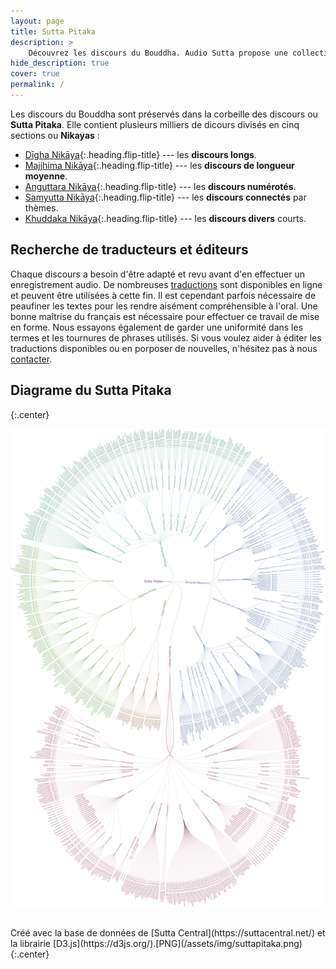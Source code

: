 ```yaml
---
layout: page
title: Sutta Pitaka
description: >
    Découvrez les discours du Bouddha. Audio Sutta propose une collection d'enregistrements audio tirée des discours originels du Bouddha.
hide_description: true
cover: true
permalink: /
---
```


Les discours du Bouddha sont préservés dans la corbeille des discours ou **Sutta Pitaka**. Elle contient plusieurs milliers de dicours divisés en cinq sections ou **Nikayas** :

* [Dīgha Nikāya](/Digha-Nikaya){:.heading.flip-title} --- les **discours longs**.
* [Majjhima Nikāya](/Majjhima-Nikaya){:.heading.flip-title} --- les **discours de longueur moyenne**.
* [Anguttara Nikāya](/Anguttara-Nikaya){:.heading.flip-title} --- les **discours numérotés**.
* [Samyutta Nikāya](/Samyutta-Nikaya){:.heading.flip-title} --- les **discours connectés** par thèmes.
* [Khuddaka Nikāya](/Khuddaka-Nikaya){:.heading.flip-title} --- les **discours divers** courts.

## Recherche de traducteurs et éditeurs 

Chaque discours a besoin d'être adapté et revu avant d'en effectuer un enregistrement audio. De nombreuses [traductions](SOURCES.md) sont disponibles en ligne et peuvent être utilisées à cette fin. Il est cependant parfois nécessaire de peaufiner les textes pour les rendre aisément compréhensible à l'oral. Une bonne maîtrise du français est nécessaire pour effectuer ce travail de mise en forme. Nous essayons également de garder une uniformité dans les termes et les tournures de phrases utilisés. Si vous voulez aider à éditer les traductions disponibles ou en porposer de nouvelles, n'hésitez pas à nous [contacter](CONTACT.md). 

## Diagrame du Sutta Pitaka
{:.center}

[![Sutta Pitaka](/assets/img/suttapitaka-min-small-2.png)](suttapitaka2.html)

<br/>
Créé avec la base de données de [Sutta Central](https://suttacentral.net/) et la librairie [D3.js](https://d3js.org/).[PNG](/assets/img/suttapitaka.png)
{:.center}

